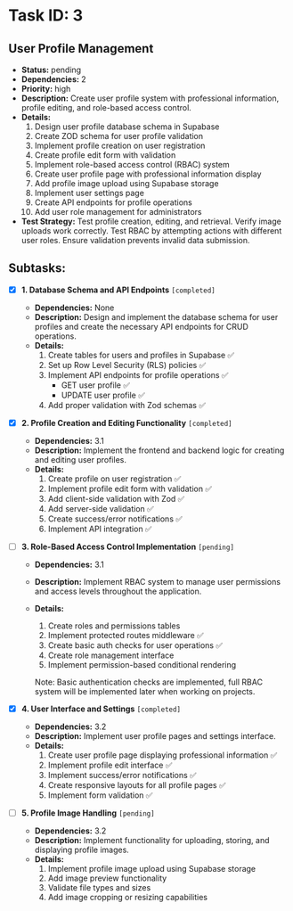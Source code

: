 # Task ID: 3

## User Profile Management

- **Status:** pending
- **Dependencies:** 2
- **Priority:** high
- **Description:** Create user profile system with professional information, profile editing, and role-based access control.
- **Details:**
  1. Design user profile database schema in Supabase
  2. Create ZOD schema for user profile validation
  3. Implement profile creation on user registration
  4. Create profile edit form with validation
  5. Implement role-based access control (RBAC) system
  6. Create user profile page with professional information display
  7. Add profile image upload using Supabase storage
  8. Implement user settings page
  9. Create API endpoints for profile operations
  10. Add user role management for administrators
- **Test Strategy:**
  Test profile creation, editing, and retrieval. Verify image uploads work correctly. Test RBAC by attempting actions with different user roles. Ensure validation prevents invalid data submission.

## Subtasks:

- [x] **1. Database Schema and API Endpoints** `[completed]`

  - **Dependencies:** None
  - **Description:** Design and implement the database schema for user profiles and create the necessary API endpoints for CRUD operations.
  - **Details:**
    1. Create tables for users and profiles in Supabase ✅
    2. Set up Row Level Security (RLS) policies ✅
    3. Implement API endpoints for profile operations ✅
       - GET user profile ✅
       - UPDATE user profile ✅
    4. Add proper validation with Zod schemas ✅

- [x] **2. Profile Creation and Editing Functionality** `[completed]`

  - **Dependencies:** 3.1
  - **Description:** Implement the frontend and backend logic for creating and editing user profiles.
  - **Details:**
    1. Create profile on user registration ✅
    2. Implement profile edit form with validation ✅
    3. Add client-side validation with Zod ✅
    4. Add server-side validation ✅
    5. Create success/error notifications ✅
    6. Implement API integration ✅

- [ ] **3. Role-Based Access Control Implementation** `[pending]`

  - **Dependencies:** 3.1
  - **Description:** Implement RBAC system to manage user permissions and access levels throughout the application.
  - **Details:**

    1. Create roles and permissions tables
    2. Implement protected routes middleware ✅
    3. Create basic auth checks for user operations ✅
    4. Create role management interface
    5. Implement permission-based conditional rendering

    Note: Basic authentication checks are implemented, full RBAC system will be implemented later when working on projects.

- [x] **4. User Interface and Settings** `[completed]`

  - **Dependencies:** 3.2
  - **Description:** Implement user profile pages and settings interface.
  - **Details:**
    1. Create user profile page displaying professional information ✅
    2. Implement profile edit interface ✅
    3. Implement success/error notifications ✅
    4. Create responsive layouts for all profile pages ✅
    5. Implement form validation ✅

- [ ] **5. Profile Image Handling** `[pending]`
  - **Dependencies:** 3.2
  - **Description:** Implement functionality for uploading, storing, and displaying profile images.
  - **Details:**
    1. Implement profile image upload using Supabase storage
    2. Add image preview functionality
    3. Validate file types and sizes
    4. Add image cropping or resizing capabilities
